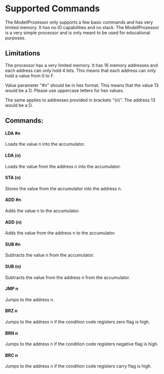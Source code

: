 # Supported Commands

The ModellProzessor only supports a few basic commands and has very limited memory. It has no IO capabilities and no
stack. The ModellProzessor is a very simple processor and is only meant to be used for educational purposes.

## Limitations

The processor has a very limited memory. It has 16 memory addresses and each address can only hold 4 bits. This means
that each address can only hold a value from 0 to F.

Value parameter "#n" should be in hex format. This means that the value 13 would be a D. Please use uppercase letters
for hex
values.

The same applies to addresses provided in brackets "(n)". The address 13 would be a D.

## Commands:

#### LDA \#n

Loads the value n into the accumulator.

#### LDA (n)

Loads the value from the address n into the accumulator.

#### STA (n)

Stores the value from the accumulator into the address n.

#### ADD \#n

Adds the value n to the accumulator.

#### ADD (n)

Adds the value from the address n to the accumulator.

#### SUB \#n

Subtracts the value n from the accumulator.

#### SUB (n)

Subtracts the value from the address n from the accumulator.

#### JMP n

Jumps to the address n.

#### BRZ n

Jumps to the address n if the condition code registers zero flag is high.

#### BRN n

Jumps to the address n if the condition code registers negative flag is high.

#### BRC n

Jumps to the address n if the condition code registers carry flag is high.

